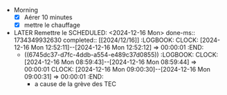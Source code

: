 - Morning
  * [x] Aérer 10 minutes
  * [x] mettre le chauffage <!-- pas besoin -->
- LATER Remettre le
  SCHEDULED: <2024-12-16 Mon>
  done-ms:: 1734349932630
  completed:: [[2024/12/16]]
  :LOGBOOK:
  CLOCK: [2024-12-16 Mon 12:52:11]--[2024-12-16 Mon 12:52:12] =>  00:00:01
  :END:
	- ((6745dc37-d7fc-4ddb-a554-e489c37d0855))
	  :LOGBOOK:
	  CLOCK: [2024-12-16 Mon 08:59:43]--[2024-12-16 Mon 08:59:44] =>  00:00:01
	  CLOCK: [2024-12-16 Mon 09:00:30]--[2024-12-16 Mon 09:00:31] =>  00:00:01
	  :END:
		- a cause de la grève des TEC